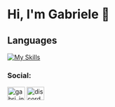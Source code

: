 # Hi, I'm Gabriele 👋

## Languages
[![My Skills](https://skillicons.dev/icons?i=js,html,css,bootstrap,cs,c)](https://skillicons.dev)


<h3 align="left">Social:</h3>
<p align="left">
<a href="https://instagram.com/gabri_inga" target="blank"><img align="center" src="https://raw.githubusercontent.com/rahuldkjain/github-profile-readme-generator/master/src/images/icons/Social/instagram.svg" alt="gabri_inga" height="30" width="40" /></a>
<a href="https://discord.gg/discord.gg/5fwttQNX" target="blank"><img align="center" src="https://raw.githubusercontent.com/rahuldkjain/github-profile-readme-generator/master/src/images/icons/Social/discord.svg" alt="discord.gg/5fwttQNX" height="30" width="40" /></a>
</p>
